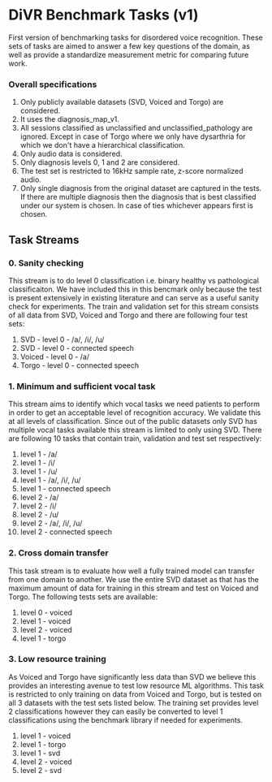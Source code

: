 # DiVR Benchmark Tasks (v1)

First version of benchmarking tasks for disordered voice recognition. These sets of tasks are aimed to answer a few key questions of the domain, as well as provide a standardize measurement metric for comparing future work.

### Overall specifications

1. Only publicly available datasets (SVD, Voiced and Torgo) are considered.
2. It uses the diagnosis_map_v1.
3. All sessions classified as unclassified and unclassified_pathology are ignored. Except in case of Torgo where we only have dysarthria for which we don't have a hierarchical classification.
4. Only audio data is considered.
5. Only diagnosis levels 0, 1 and 2 are considered.
6. The test set is restricted to 16kHz sample rate, z-score normalized audio.
7. Only single diagnosis from the original dataset are captured in the tests. If there are multiple diagnosis then the diagnosis that is best classified under our system is chosen. In case of ties whichever appears first is chosen.

## Task Streams

### 0. Sanity checking

This stream is to do level 0 classification i.e. binary healthy vs pathological classificaiton. We have included this in this bencmark only because the test is present extensively in existing literature and can serve as a useful sanity check for experiments. The train and validation set for this stream consists of all data from SVD, Voiced and Torgo and there are following four test sets:

1. SVD - level 0 - /a/, /i/, /u/
2. SVD - level 0 - connected speech
3. Voiced - level 0 - /a/
4. Torgo - level 0 - connected speech

### 1. Minimum and sufficient vocal task

This stream aims to identify which vocal tasks we need patients to perform in order to get an acceptable level of recognition accuracy. We validate this at all levels of classification. Since out of the public datasets only SVD has multiple vocal tasks available this stream is limited to only using SVD. There are following 10 tasks that contain train, validation and test set respectively:

1. level 1 - /a/
2. level 1 - /i/
3. level 1 - /u/
4. level 1 - /a/, /i/, /u/
5. level 1 - connected speech
6. level 2 - /a/
7. level 2 - /i/
8. level 2 - /u/
9. level 2 - /a/, /i/, /u/
10. level 2 - connected speech

### 2. Cross domain transfer

This task stream is to evaluate how well a fully trained model can transfer from one domain to another. We use the entire SVD dataset as that has the maximum amount of data for training in this stream and test on Voiced and Torgo. The following tests sets are available:

1. level 0 - voiced
2. level 1 - voiced
3. level 2 - voiced
4. level 1 - torgo

### 3. Low resource training

As Voiced and Torgo have significantly less data than SVD we believe this provides an interesting avenue to test low resource ML algorithms. This task is restricted to only training on data from Voiced and Torgo, but is tested on all 3 datasets with the test sets listed below. The training set provides level 2 classifications however they can easily be converted to level 1 classifications using the benchmark library if needed for experiments.

1. level 1 - voiced
2. level 1 - torgo
3. level 1 - svd
4. level 2 - voiced
5. level 2 - svd
